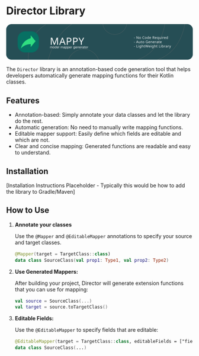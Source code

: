 # Director Library
<img src="https://raw.githubusercontent.com/kl3jvi/mappy/764dd6626852d563e21472f4cef30c640a188ff1/assets/mappy.svg">

The `Director` library is an annotation-based code generation tool that helps developers automatically generate mapping functions for their Kotlin classes.

## Features

- Annotation-based: Simply annotate your data classes and let the library do the rest.
- Automatic generation: No need to manually write mapping functions.
- Editable mapper support: Easily define which fields are editable and which are not.
- Clear and concise mapping: Generated functions are readable and easy to understand.

## Installation

[Installation Instructions Placeholder - Typically this would be how to add the library to Gradle/Maven]

## How to Use

1. **Annotate your classes**

   Use the `@Mapper` and `@EditableMapper` annotations to specify your source and target classes.

   ```kotlin
   @Mapper(target = TargetClass::class)
   data class SourceClass(val prop1: Type1, val prop2: Type2)
   ```
2. **Use Generated Mappers:**

   After building your project, Director will generate extension functions that you can use for mapping:

   ```kotlin
   val source = SourceClass(...)
   val target = source.toTargetClass()
   ```
3. **Editable Fields:**
   
    Use the `@EditableMapper` to specify fields that are editable:

   ```kotlin
   @EditableMapper(target = TargetClass::class, editableFields = ["field1", "field2"])
   data class SourceClass(...)
   ```
